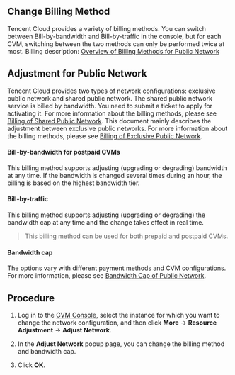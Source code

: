 ## Change Billing Method
Tencent Cloud provides a variety of billing methods. You can switch between Bill-by-bandwidth and Bill-by-traffic in the console, but for each CVM, switching between the two methods can only be performed twice at most.
Billing description: [Overview of Billing Methods for Public Network](https://intl.cloud.tencent.com/document/product/213/10578) 
## Adjustment for Public Network
Tencent Cloud provides two types of network configurations: exclusive public network and shared public network. The shared public network service is billed by bandwidth. You need to submit a ticket to apply for activating it. For more information about the billing methods, please see [Billing of Shared Public Network](https://intl.cloud.tencent.com/document/product/213/10580). This document mainly describes the adjustment between exclusive public networks. For more information about the billing methods, please see [Billing of Exclusive Public Network](https://intl.cloud.tencent.com/document/product/213/10579).

#### Bill-by-bandwidth for postpaid CVMs
This billing method supports adjusting (upgrading or degrading) bandwidth at any time. If the bandwidth is changed several times during an hour, the billing is based on the highest bandwidth tier.

#### Bill-by-traffic
This billing method supports adjusting (upgrading or degrading) the bandwidth cap at any time and the change takes effect in real time.
>This billing method can be used for both prepaid and postpaid CVMs.

#### Bandwidth cap
The options vary with different payment methods and CVM configurations. For more information, please see [Bandwidth Cap of Public Network](https://intl.cloud.tencent.com/document/product/213/12523).

## Procedure
1. Log in to the [CVM Console](https://console.cloud.tencent.com/cvm/index), select the instance for which you want to change the network configuration, and then click **More** -> **Resource Adjustment** -> **Adjust Network**.

2. In the **Adjust Network** popup page, you can change the billing method and bandwidth cap.

3. Click **OK**.

